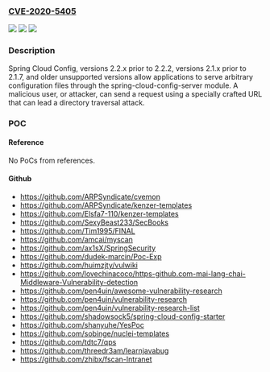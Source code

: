 ### [CVE-2020-5405](https://cve.mitre.org/cgi-bin/cvename.cgi?name=CVE-2020-5405)
![](https://img.shields.io/static/v1?label=Product&message=Spring%20Cloud%20Config&color=blue)
![](https://img.shields.io/static/v1?label=Version&message=2.22.2.2%20&color=brighgreen)
![](https://img.shields.io/static/v1?label=Vulnerability&message=CWE-23%3A%20Relative%20Path%20Traversal&color=brighgreen)

### Description

Spring Cloud Config, versions 2.2.x prior to 2.2.2, versions 2.1.x prior to 2.1.7, and older unsupported versions allow applications to serve arbitrary configuration files through the spring-cloud-config-server module. A malicious user, or attacker, can send a request using a specially crafted URL that can lead a directory traversal attack.

### POC

#### Reference
No PoCs from references.

#### Github
- https://github.com/ARPSyndicate/cvemon
- https://github.com/ARPSyndicate/kenzer-templates
- https://github.com/Elsfa7-110/kenzer-templates
- https://github.com/SexyBeast233/SecBooks
- https://github.com/Tim1995/FINAL
- https://github.com/amcai/myscan
- https://github.com/ax1sX/SpringSecurity
- https://github.com/dudek-marcin/Poc-Exp
- https://github.com/huimzjty/vulwiki
- https://github.com/lovechinacoco/https-github.com-mai-lang-chai-Middleware-Vulnerability-detection
- https://github.com/pen4uin/awesome-vulnerability-research
- https://github.com/pen4uin/vulnerability-research
- https://github.com/pen4uin/vulnerability-research-list
- https://github.com/shadowsock5/spring-cloud-config-starter
- https://github.com/shanyuhe/YesPoc
- https://github.com/sobinge/nuclei-templates
- https://github.com/tdtc7/qps
- https://github.com/threedr3am/learnjavabug
- https://github.com/zhibx/fscan-Intranet

